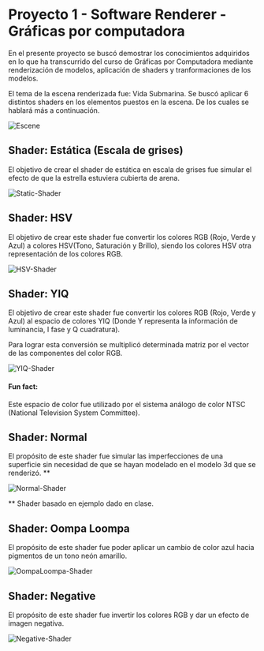 # Proyecto 1 - Software Renderer - Gráficas por computadora

En el presente proyecto se buscó demostrar los conocimientos adquiridos en lo que ha transcurrido del curso de Gráficas por Computadora mediante renderización de modelos, aplicación de shaders y tranformaciones de los modelos. 

El tema de la escena renderizada fue: Vida Submarina. Se buscó aplicar 6 distintos shaders en los elementos puestos en la escena.  De los cuales se hablará más a continuación.

![Escene](https://user-images.githubusercontent.com/64711979/188372728-df472c68-fc6a-4986-b0f2-5c4f35616197.png)






## Shader: Estática (Escala de grises)

El objetivo de crear el shader de estática en escala de grises fue simular el efecto de que la estrella estuviera cubierta de arena.

![Static-Shader](https://user-images.githubusercontent.com/64711979/188356681-cd9a3257-9737-4181-b9ab-62a11f46c3b6.png)


## Shader: HSV 

El objetivo de crear este shader fue convertir los colores RGB (Rojo, Verde y Azul) a colores HSV(Tono, Saturación y Brillo), siendo los colores HSV otra representación de los colores RGB.  


![HSV-Shader](https://user-images.githubusercontent.com/64711979/188357615-a9f9c040-6db6-4134-a696-745b92a2a0d2.png)


## Shader: YIQ

El objetivo de crear este shader fue convertir los colores RGB (Rojo, Verde y Azul) al espacio de colores YIQ (Donde Y representa la información de luminancia, I fase y Q cuadratura). 

Para lograr esta conversión se multiplicó determinada matriz por el vector de las componentes del color RGB.


![YIQ-Shader](https://user-images.githubusercontent.com/64711979/188359136-a15ada1d-8762-432f-9293-93e320b3f40c.png)

#### Fun fact: 
Este espacio de color fue utilizado por el sistema análogo de color NTSC (National Television System Committee). 

## Shader: Normal

El propósito de este shader fue simular las imperfecciones de una superficie sin necesidad de que se hayan modelado en el modelo 3d que se renderizó.
**

![Normal-Shader](https://user-images.githubusercontent.com/64711979/188364003-5ca97102-518e-47f0-ba65-29a0a5b8c57a.png)

** Shader basado en ejemplo dado en clase.
## Shader: Oompa Loompa

El propósito de este shader fue poder aplicar un cambio de color azul hacia pigmentos de un tono neón amarillo.

![OompaLoompa-Shader](https://user-images.githubusercontent.com/64711979/188370221-db641dff-da0b-4988-b380-b8b79ab0bf97.png)


## Shader: Negative

El propósito de este shader fue invertir los colores RGB y dar un efecto de imagen negativa.

![Negative-Shader](https://user-images.githubusercontent.com/64711979/188372495-dcdd06e1-aa5c-44e3-af21-53c502b71990.png)
